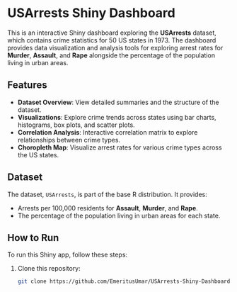 # USArrests Shiny Dashboard

This is an interactive Shiny dashboard exploring the **USArrests** dataset, which contains crime statistics for 50 US states in 1973. The dashboard provides data visualization and analysis tools for exploring arrest rates for **Murder**, **Assault**, and **Rape** alongside the percentage of the population living in urban areas.

## Features

- **Dataset Overview**: View detailed summaries and the structure of the dataset.
- **Visualizations**: Explore crime trends across states using bar charts, histograms, box plots, and scatter plots.
- **Correlation Analysis**: Interactive correlation matrix to explore relationships between crime types.
- **Choropleth Map**: Visualize arrest rates for various crime types across the US states.

## Dataset

The dataset, `USArrests`, is part of the base R distribution. It provides:
- Arrests per 100,000 residents for **Assault**, **Murder**, and **Rape**.
- The percentage of the population living in urban areas for each state.

## How to Run

To run this Shiny app, follow these steps:

1. Clone this repository:
   ```bash
   git clone https://github.com/EmeritusUmar/USArrests-Shiny-Dashboard.git
